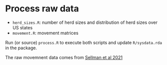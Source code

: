 # Process raw data

* `herd_sizes.R`: number of herd sizes and distribution of herd sizes over US states
* `movement.R`: movement matrices

Run (or source) `process.R` to execute both scripts and update `R/sysdata.rda` in the package.

The raw movemnent data comes from [Sellman et al 2021](https://mountainscholar.org/items/8cf0eb0b-2675-489f-8e6a-4a0297d0c86b)
